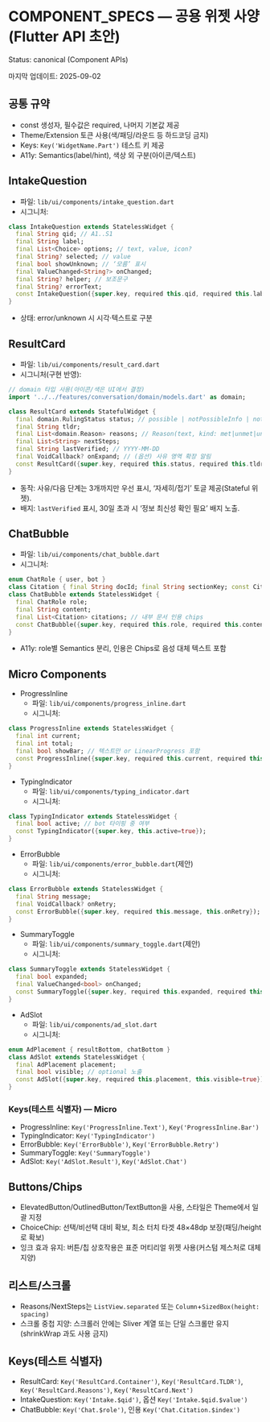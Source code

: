 # COMPONENT_SPECS — 공용 위젯 사양(Flutter API 초안)
Status: canonical (Component APIs)

마지막 업데이트: 2025-09-02

## 공통 규약
- const 생성자, 필수값은 required, 나머지 기본값 제공
- Theme/Extension 토큰 사용(색/패딩/라운드 등 하드코딩 금지)
- Keys: `Key('WidgetName.Part')` 테스트 키 제공
- A11y: Semantics(label/hint), 색상 외 구분(아이콘/텍스트)

## IntakeQuestion
- 파일: `lib/ui/components/intake_question.dart`
- 시그니처:
```dart
class IntakeQuestion extends StatelessWidget {
  final String qid; // A1..S1
  final String label;
  final List<Choice> options; // text, value, icon?
  final String? selected; // value
  final bool showUnknown; // ‘모름’ 표시
  final ValueChanged<String?> onChanged;
  final String? helper; // 보조문구
  final String? errorText;
  const IntakeQuestion({super.key, required this.qid, required this.label, required this.options, required this.onChanged, this.selected, this.showUnknown=true, this.helper, this.errorText});
}
```
- 상태: error/unknown 시 시각·텍스트로 구분

## ResultCard
- 파일: `lib/ui/components/result_card.dart`
- 시그니처(구현 반영):
```dart
// domain 타입 사용(아이콘/색은 UI에서 결정)
import '../../features/conversation/domain/models.dart' as domain;

class ResultCard extends StatefulWidget {
  final domain.RulingStatus status; // possible | notPossibleInfo | notPossibleDisq
  final String tldr;
  final List<domain.Reason> reasons; // Reason(text, kind: met|unmet|unknown|warning)
  final List<String> nextSteps;
  final String lastVerified; // YYYY-MM-DD
  final VoidCallback? onExpand; // (옵션) 사유 영역 확장 알림
  const ResultCard({super.key, required this.status, required this.tldr, required this.reasons, required this.nextSteps, required this.lastVerified, this.onExpand});
}
```
- 동작: 사유/다음 단계는 3개까지만 우선 표시, ‘자세히/접기’ 토글 제공(Stateful 위젯).
- 배지: `lastVerified` 표시, 30일 초과 시 ‘정보 최신성 확인 필요’ 배지 노출.

## ChatBubble
- 파일: `lib/ui/components/chat_bubble.dart`
- 시그니처:
```dart
enum ChatRole { user, bot }
class Citation { final String docId; final String sectionKey; const Citation(this.docId,this.sectionKey); }
class ChatBubble extends StatelessWidget {
  final ChatRole role;
  final String content;
  final List<Citation> citations; // 내부 문서 인용 chips
  const ChatBubble({super.key, required this.role, required this.content, this.citations=const []});
}
```
- A11y: role별 Semantics 분리, 인용은 Chips로 음성 대체 텍스트 포함

## Micro Components
- ProgressInline
  - 파일: `lib/ui/components/progress_inline.dart`
  - 시그니처:
```dart
class ProgressInline extends StatelessWidget {
  final int current;
  final int total;
  final bool showBar; // 텍스트만 or LinearProgress 포함
  const ProgressInline({super.key, required this.current, required this.total, this.showBar=false});
}
```
- TypingIndicator
  - 파일: `lib/ui/components/typing_indicator.dart`
  - 시그니처:
```dart
class TypingIndicator extends StatelessWidget {
  final bool active; // bot 타이핑 중 여부
  const TypingIndicator({super.key, this.active=true});
}
```
- ErrorBubble
  - 파일: `lib/ui/components/error_bubble.dart`(제안)
  - 시그니처:
```dart
class ErrorBubble extends StatelessWidget {
  final String message;
  final VoidCallback? onRetry;
  const ErrorBubble({super.key, required this.message, this.onRetry});
}
```
- SummaryToggle
  - 파일: `lib/ui/components/summary_toggle.dart`(제안)
  - 시그니처:
```dart
class SummaryToggle extends StatelessWidget {
  final bool expanded;
  final ValueChanged<bool> onChanged;
  const SummaryToggle({super.key, required this.expanded, required this.onChanged});
}
```
- AdSlot
  - 파일: `lib/ui/components/ad_slot.dart`
  - 시그니처:
```dart
enum AdPlacement { resultBottom, chatBottom }
class AdSlot extends StatelessWidget {
  final AdPlacement placement;
  final bool visible; // optional 노출
  const AdSlot({super.key, required this.placement, this.visible=true});
}
```

### Keys(테스트 식별자) — Micro
- ProgressInline: `Key('ProgressInline.Text')`, `Key('ProgressInline.Bar')`
- TypingIndicator: `Key('TypingIndicator')`
- ErrorBubble: `Key('ErrorBubble')`, `Key('ErrorBubble.Retry')`
- SummaryToggle: `Key('SummaryToggle')`
- AdSlot: `Key('AdSlot.Result')`, `Key('AdSlot.Chat')`

## Buttons/Chips
- ElevatedButton/OutlinedButton/TextButton을 사용, 스타일은 Theme에서 일괄 지정
- ChoiceChip: 선택/비선택 대비 확보, 최소 터치 타겟 48×48dp 보장(패딩/height로 확보)
- 잉크 효과 유지: 버튼/칩 상호작용은 표준 머티리얼 위젯 사용(커스텀 제스처로 대체 지양)

## 리스트/스크롤
- Reasons/NextSteps는 `ListView.separated` 또는 `Column`+`SizedBox(height: spacing)`
- 스크롤 중첩 지양: 스크롤러 안에는 Sliver 계열 또는 단일 스크롤만 유지(shrinkWrap 과도 사용 금지)

## Keys(테스트 식별자)
- ResultCard: `Key('ResultCard.Container')`, `Key('ResultCard.TLDR')`, `Key('ResultCard.Reasons')`, `Key('ResultCard.Next')`
- IntakeQuestion: `Key('Intake.$qid')`, 옵션 `Key('Intake.$qid.$value')`
- ChatBubble: `Key('Chat.$role')`, 인용 `Key('Chat.Citation.$index')`
